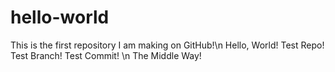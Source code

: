 # hello-world
This is the first repository I am making on GitHub!\n
Hello, World! Test Repo! Test Branch! Test Commit! \n
The Middle Way!
